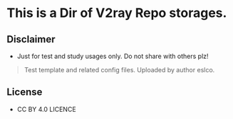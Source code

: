 # This is a Dir of V2ray Repo storages.

## Disclaimer 
  - Just for test and study usages only. Do not share with others plz!
  > Test template and related config files. Uploaded by author eslco.
## License 
  - CC BY 4.0 LICENCE
